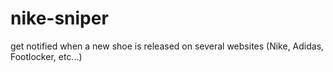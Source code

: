 # nike-sniper
get notified when a new shoe is released on several websites (Nike, Adidas, Footlocker, etc...)
